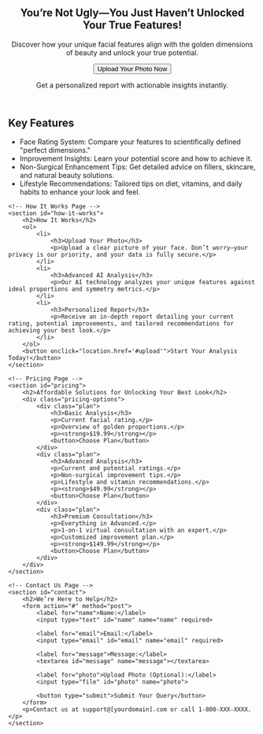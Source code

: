 <!DOCTYPE html>
<html lang="en">
<head>
    <meta charset="UTF-8">
    <meta name="viewport" content="width=device-width, initial-scale=1.0">
    <title>Face Analysis Service</title>
    <link rel="stylesheet" href="styles.css">
</head>
<body>
    <!-- Home Page -->
    <section id="home">
        <header>
            <h1>You’re Not Ugly—You Just Haven’t Unlocked Your True Features!</h1>
            <p>Discover how your unique facial features align with the golden dimensions of beauty and unlock your true potential.</p>
            <button onclick="location.href='#upload'">Upload Your Photo Now</button>
            <p>Get a personalized report with actionable insights instantly.</p>
        </header>
        <div class="features">
            <h2>Key Features</h2>
            <ul>
                <li>Face Rating System: Compare your features to scientifically defined "perfect dimensions."</li>
                <li>Improvement Insights: Learn your potential score and how to achieve it.</li>
                <li>Non-Surgical Enhancement Tips: Get detailed advice on fillers, skincare, and natural beauty solutions.</li>
                <li>Lifestyle Recommendations: Tailored tips on diet, vitamins, and daily habits to enhance your look and feel.</li>
            </ul>
        </div>
    </section>

    <!-- How It Works Page -->
    <section id="how-it-works">
        <h2>How It Works</h2>
        <ol>
            <li>
                <h3>Upload Your Photo</h3>
                <p>Upload a clear picture of your face. Don’t worry—your privacy is our priority, and your data is fully secure.</p>
            </li>
            <li>
                <h3>Advanced AI Analysis</h3>
                <p>Our AI technology analyzes your unique features against ideal proportions and symmetry metrics.</p>
            </li>
            <li>
                <h3>Personalized Report</h3>
                <p>Receive an in-depth report detailing your current rating, potential improvements, and tailored recommendations for achieving your best look.</p>
            </li>
        </ol>
        <button onclick="location.href='#upload'">Start Your Analysis Today!</button>
    </section>

    <!-- Pricing Page -->
    <section id="pricing">
        <h2>Affordable Solutions for Unlocking Your Best Look</h2>
        <div class="pricing-options">
            <div class="plan">
                <h3>Basic Analysis</h3>
                <p>Current facial rating.</p>
                <p>Overview of golden proportions.</p>
                <p><strong>$19.99</strong></p>
                <button>Choose Plan</button>
            </div>
            <div class="plan">
                <h3>Advanced Analysis</h3>
                <p>Current and potential ratings.</p>
                <p>Non-surgical improvement tips.</p>
                <p>Lifestyle and vitamin recommendations.</p>
                <p><strong>$49.99</strong></p>
                <button>Choose Plan</button>
            </div>
            <div class="plan">
                <h3>Premium Consultation</h3>
                <p>Everything in Advanced.</p>
                <p>1-on-1 virtual consultation with an expert.</p>
                <p>Customized improvement plan.</p>
                <p><strong>$149.99</strong></p>
                <button>Choose Plan</button>
            </div>
        </div>
    </section>

    <!-- Contact Us Page -->
    <section id="contact">
        <h2>We’re Here to Help</h2>
        <form action="#" method="post">
            <label for="name">Name:</label>
            <input type="text" id="name" name="name" required>

            <label for="email">Email:</label>
            <input type="email" id="email" name="email" required>

            <label for="message">Message:</label>
            <textarea id="message" name="message"></textarea>

            <label for="photo">Upload Photo (Optional):</label>
            <input type="file" id="photo" name="photo">

            <button type="submit">Submit Your Query</button>
        </form>
        <p>Contact us at support@[yourdomain].com or call 1-800-XXX-XXXX.</p>
    </section>

</body>
</html>
